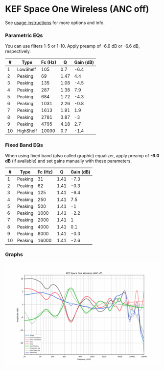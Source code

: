 # KEF Space One Wireless (ANC off)
See [usage instructions](https://github.com/jaakkopasanen/AutoEq#usage) for more options and info.

### Parametric EQs
You can use filters 1-5 or 1-10. Apply preamp of -6.6 dB or -6.6 dB, respectively.

|   # | Type      |   Fc (Hz) |    Q |   Gain (dB) |
|-----|-----------|-----------|------|-------------|
|   1 | LowShelf  |       105 | 0.7  |        -6.4 |
|   2 | Peaking   |        69 | 1.47 |         4.4 |
|   3 | Peaking   |       135 | 1.08 |        -4.5 |
|   4 | Peaking   |       287 | 1.38 |         7.9 |
|   5 | Peaking   |       684 | 1.72 |        -4.3 |
|   6 | Peaking   |      1031 | 2.26 |        -0.8 |
|   7 | Peaking   |      1613 | 1.91 |         1.9 |
|   8 | Peaking   |      2781 | 3.87 |        -3   |
|   9 | Peaking   |      4795 | 4.18 |         2.7 |
|  10 | HighShelf |     10000 | 0.7  |        -1.4 |

### Fixed Band EQs
When using fixed band (also called graphic) equalizer, apply preamp of **-6.0 dB** (if available) and set gains manually with these parameters.

|   # | Type    |   Fc (Hz) |    Q |   Gain (dB) |
|-----|---------|-----------|------|-------------|
|   1 | Peaking |        31 | 1.41 |        -7.3 |
|   2 | Peaking |        62 | 1.41 |        -0.3 |
|   3 | Peaking |       125 | 1.41 |        -6.4 |
|   4 | Peaking |       250 | 1.41 |         7.5 |
|   5 | Peaking |       500 | 1.41 |        -1   |
|   6 | Peaking |      1000 | 1.41 |        -2.2 |
|   7 | Peaking |      2000 | 1.41 |         1   |
|   8 | Peaking |      4000 | 1.41 |         0.1 |
|   9 | Peaking |      8000 | 1.41 |        -0.3 |
|  10 | Peaking |     16000 | 1.41 |        -2.6 |

### Graphs
![](./KEF%20Space%20One%20Wireless%20(ANC%20off).png)
